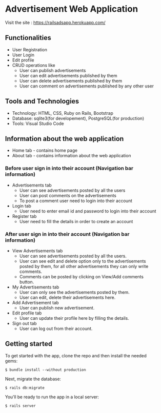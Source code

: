 # Advertisement Web Application

Visit the site : https://railsadsapp.herokuapp.com/

## Functionalities

* User Registration 
* User Login 
* Edit profile
* CRUD operations like 
  - User can publish advertisements
  - User can edit advertisements published by them
  - User can delete advertisements published by them
  - User can comment on advertisements published by any other user

## Tools and Technologies

* Technology: HTML, CSS, Ruby on Rails, Bootstrap
* Database: sqlite3(for developement), PostgreSQL(for production)
* Tools: Visual Studio Code

## Information about the web application

* Home tab - contains home page
* About tab - contains information about the web application

### Before user sign in into their account (Navigation bar information)

* Advertisements tab
  * User can see advertisements posted by all the users
  * User can post comments on the advertisements
  * To post a comment user need to login into their account
* Login tab
  * User need to enter email id and password to login into their account
* Register tab
  * User need to fill the details in order to create an account

### After user sign in into their account (Navigation bar information)

* View Advertisements tab
  * User can see advertisements posted by all the users.
  * User can see edit and delete option only to the advertisements posted by them, for all other advertisements they can only write comments.
  * Comments can be posted by clicking on View/Add comments button.
* My Advertisements tab 
  * User can only see the advertisements posted by them.
  * User can edit, delete their advertisements here.
* Add Advertisement tab
  * User can publish new advertisement.
* Edit profile tab
  * User can update their profile here by filling the details.
* Sign out tab
  * User can log out from their account.

## Getting started

To get started with the app, clone the repo and then install the needed gems:

```
$ bundle install --without production
```

Next, migrate the database:

```
$ rails db:migrate
```

You'll be ready to run the app in a local server:

```
$ rails server
```


